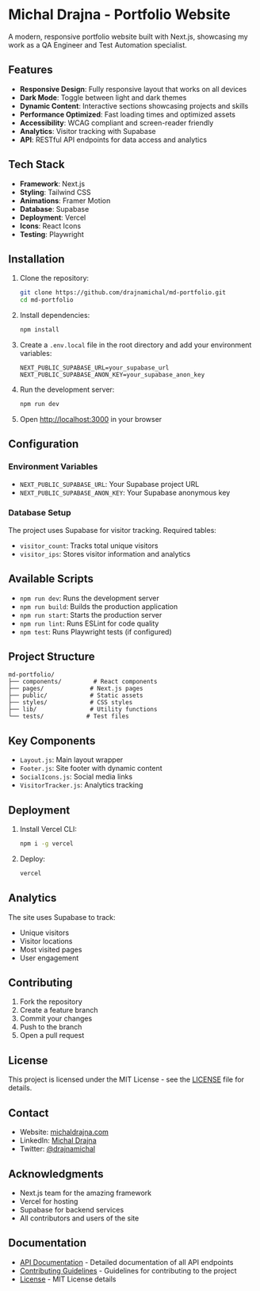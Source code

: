 # Michal Drajna - Portfolio Website

A modern, responsive portfolio website built with Next.js, showcasing my work as a QA Engineer and Test Automation specialist.

## Features

- **Responsive Design**: Fully responsive layout that works on all devices
- **Dark Mode**: Toggle between light and dark themes
- **Dynamic Content**: Interactive sections showcasing projects and skills
- **Performance Optimized**: Fast loading times and optimized assets
- **Accessibility**: WCAG compliant and screen-reader friendly
- **Analytics**: Visitor tracking with Supabase
- **API**: RESTful API endpoints for data access and analytics

## Tech Stack

- **Framework**: Next.js
- **Styling**: Tailwind CSS
- **Animations**: Framer Motion
- **Database**: Supabase
- **Deployment**: Vercel
- **Icons**: React Icons
- **Testing**: Playwright

## Installation

1. Clone the repository:

   ```bash
   git clone https://github.com/drajnamichal/md-portfolio.git
   cd md-portfolio
   ```

2. Install dependencies:

   ```bash
   npm install
   ```

3. Create a `.env.local` file in the root directory and add your environment variables:

   ```plaintext
   NEXT_PUBLIC_SUPABASE_URL=your_supabase_url
   NEXT_PUBLIC_SUPABASE_ANON_KEY=your_supabase_anon_key
   ```

4. Run the development server:

   ```bash
   npm run dev
   ```

5. Open [http://localhost:3000](http://localhost:3000) in your browser

## Configuration

### Environment Variables

- `NEXT_PUBLIC_SUPABASE_URL`: Your Supabase project URL
- `NEXT_PUBLIC_SUPABASE_ANON_KEY`: Your Supabase anonymous key

### Database Setup

The project uses Supabase for visitor tracking. Required tables:

- `visitor_count`: Tracks total unique visitors
- `visitor_ips`: Stores visitor information and analytics

## Available Scripts

- `npm run dev`: Runs the development server
- `npm run build`: Builds the production application
- `npm run start`: Starts the production server
- `npm run lint`: Runs ESLint for code quality
- `npm test`: Runs Playwright tests (if configured)

## Project Structure

```plaintext
md-portfolio/
├── components/         # React components
├── pages/             # Next.js pages
├── public/            # Static assets
├── styles/            # CSS styles
├── lib/               # Utility functions
└── tests/            # Test files
```

## Key Components

- `Layout.js`: Main layout wrapper
- `Footer.js`: Site footer with dynamic content
- `SocialIcons.js`: Social media links
- `VisitorTracker.js`: Analytics tracking

## Deployment

1. Install Vercel CLI:

   ```bash
   npm i -g vercel
   ```

2. Deploy:

   ```bash
   vercel
   ```

## Analytics

The site uses Supabase to track:

- Unique visitors
- Visitor locations
- Most visited pages
- User engagement

## Contributing

1. Fork the repository
2. Create a feature branch
3. Commit your changes
4. Push to the branch
5. Open a pull request

## License

This project is licensed under the MIT License - see the [LICENSE](LICENSE) file for details.

## Contact

- Website: [michaldrajna.com](https://michaldrajna.com)
- LinkedIn: [Michal Drajna](https://www.linkedin.com/in/michaldrajna)
- Twitter: [@drajnamichal](https://twitter.com/drajnamichal)

## Acknowledgments

- Next.js team for the amazing framework
- Vercel for hosting
- Supabase for backend services
- All contributors and users of the site

## Documentation

- [API Documentation](docs/API.md) - Detailed documentation of all API endpoints
- [Contributing Guidelines](CONTRIBUTING.md) - Guidelines for contributing to the project
- [License](LICENSE) - MIT License details

